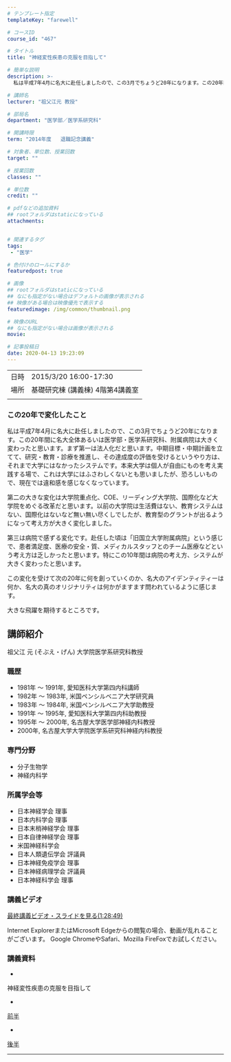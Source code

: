 ```yaml
---
# テンプレート指定
templateKey: "farewell"

# コースID
course_id: "467"

# タイトル
title: "神経変性疾患の克服を目指して"

# 簡単な説明
description: >-
  私は平成7年4月に名大に赴任しましたので、この3月でちょうど20年になります。この20年間に名大全体あるいは医学部・医学系研究科、附属病院は大きく変わったと思います。まず第一は法人化だと思います。中期目標・中期計画を立てて、研究・教育・診療を推進し、その達成度の評価を受けるというやり方は、それまで大学にはなかったシステムです。本来大学は個人が自由にものを考え実践する場で、これは大学にはふさわし ....

# 講師名
lecturer: "祖父江元 教授"

# 部局名
department: "医学部／医学系研究科"

# 開講時限
term: "2014年度	退職記念講義"

# 対象者、単位数、授業回数
target: ""

# 授業回数
classes: ""

# 単位数
credit: ""

# pdfなどの追加資料
## rootフォルダはstaticになっている
attachments:


# 関連するタグ
tags:
 - "医学"

# 色付けのロールにするか
featuredpost: true

# 画像
## rootフォルダはstaticになっている
## なにも指定がない場合はデフォルトの画像が表示される
## 映像がある場合は映像優先で表示する
featuredimage: /img/common/thumbnail.png

# 映像のURL
## なにも指定がない場合は画像が表示される
movie: 

# 記事投稿日
date: 2020-04-13 19:23:09
---
```


|   |   |
|---|---|
| 日時 | 2015/3/20  16:00-17:30 |
| 場所 | 基礎研究棟 (講義棟) 4階第4講義室 |
|   |   |


### この20年で変化したこと

私は平成7年4月に名大に赴任しましたので、この3月でちょうど20年になります。この20年間に名大全体あるいは医学部・医学系研究科、附属病院は大きく変わったと思います。まず第一は法人化だと思います。中期目標・中期計画を立てて、研究・教育・診療を推進し、その達成度の評価を受けるというやり方は、それまで大学にはなかったシステムです。本来大学は個人が自由にものを考え実践する場で、これは大学にはふさわしくないとも思いましたが、恐ろしいもので、現在では違和感を感じなくなっています。

第二の大きな変化は大学院重点化、COE、リーディング大学院、国際化など大学院をめぐる改革だと思います。以前の大学院は生活費はない、教育システムはない、国際化はないなど無い無い尽くしでしたが、教育型のグラントが出るようになって考え方が大きく変化しました。

第三は病院で感ずる変化です。赴任した頃は「旧国立大学附属病院」という感じで、患者満足度、医療の安全・質、メディカルスタッフとのチーム医療などという考え方は乏しかったと思います。特にこの10年間は病院の考え方、システムが大きく変わったと思います。

この変化を受けて次の20年に何を創っていくのか、名大のアイデンティティーは何か、名大の真のオリジナリティは何かがますます問われているように感じます。

大きな飛躍を期待するところです。


## 講師紹介

祖父江 元 (そぶえ・げん) 大学院医学系研究科教授

### 職歴

* 1981年 ～ 1991年, 愛知医科大学第四内科講師
* 1982年 ～ 1983年, 米国ペンシルベニア大学研究員
* 1983年 ～ 1984年, 米国ペンシルベニア大学助教授
* 1991年 ～ 1995年, 愛知医科大学第四内科助教授
* 1995年 ～ 2000年, 名古屋大学医学部神経内科教授
* 2000年, 名古屋大学大学院医学系研究科神経内科教授

### 専門分野

* 分子生物学
* 神経内科学

### 所属学会等

* 日本神経学会 理事
* 日本内科学会 理事
* 日本末梢神経学会 理事
* 日本自律神経学会 理事
* 米国神経科学会
* 日本人類遺伝学会 評議員
* 日本神経免疫学会 理事
* 日本神経病理学会 評議員
* 日本神経科学会 理事


### 講義ビデオ

[最終講義ビデオ・スライドを見る(1:28:49)](https://nuvideo.media.nagoya-u.ac.jp/embed/790c5beff8ef0dd04bfccdee2df05024580edf5f)


Internet ExplorerまたはMicrosoft Edgeからの閲覧の場合、動画が乱れることがございます。
Google ChromeやSafari、Mozilla FireFoxでお試しください。

### 講義資料


-
神経変性疾患の克服を目指して


-
[前半](https://ocw.nagoya-u.jp/files/467/lect1.pdf) 



-
[後半](https://ocw.nagoya-u.jp/files/467/lect2.pdf) 



-----